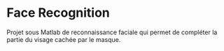 # Face Recognition
 Projet sous Matlab de reconnaissance faciale qui permet de compléter la partie du visage cachée par le masque.
